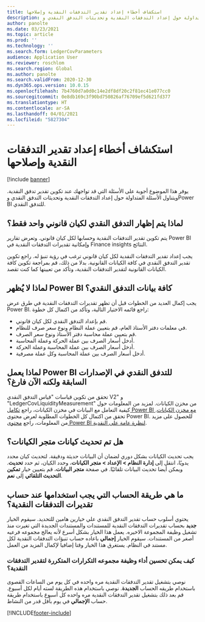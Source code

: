 ```yaml
---
title: استكشاف أخطاء إعداد تقدير التدفقات النقدية وإصلاحها
description: يوفر هذا الموضوع أجوبة على الأسئلة التي قد تواجهك عند تكوين تقدير تدفق النقدية. ويتناول الأسئلة المتداولة حول إعداد التدفقات النقدية وتحديثات التدفق النقدي وPower BI للتدفق النقدي.
author: panolte
ms.date: 03/23/2021
ms.topic: article
ms.prod: ''
ms.technology: ''
ms.search.form: LedgerCovParameters
audience: Application User
ms.reviewer: roschlom
ms.search.region: Global
ms.author: panolte
ms.search.validFrom: 2020-12-30
ms.dyn365.ops.version: 10.0.15
ms.openlocfilehash: 7b4760d7a0d0c14e2df8df20c2f81ec41e077cc0
ms.sourcegitcommit: 0e8db169c3f90bd750826af76709ef5d621fd377
ms.translationtype: HT
ms.contentlocale: ar-SA
ms.lasthandoff: 04/01/2021
ms.locfileid: "5827304"
---
```

# <a name="troubleshoot-cash-flow-forecasting-setup"></a>استكشاف أخطاء إعداد تقدير التدفقات النقدية وإصلاحها

[!include [banner](../includes/banner.md)]

يوفر هذا الموضوع أجوبة على الأسئلة التي قد تواجهك عند تكوين تقدير تدفق النقدية. ويتناول الأسئلة المتداولة حول إعداد التدفقات النقدية وتحديثات التدفق النقدي وPower BI للتدفق النقدي.

## <a name="why-is-cash-flow-shown-for-only-one-legal-entity"></a>لماذا يتم إظهار التدفق النقدي لكيان قانوني واحد فقط؟

يتم تكوين تقدير التدفقات النقدية وحسابها لكل كيان قانوني. وتعرض تقارير Power BI وإمكانية تقديرات التدفقات النقدية في Finance insights النتائج.

يجب إعداد تقدير التدفقات النقدية لكل كيان قانوني ترغب في رؤية تنبؤ له. راجع تكوين تقدير التدفق النقدي في كافة الكيانات القانونية. بدلا من ذلك، قم بمراجعة تكوين كافة الكيانات القانونية لتقدير التدفقات النقدية، وتأكد من تعيينها كما كنت تقصد.

## <a name="why-doesnt-power-bi-show-all-the-cash-flow-data"></a>لماذا لا يُظهر  Power BI كافة بيانات التدفق النقدي؟

يجب إكمال العديد من الخطوات قبل أن تظهر تقديرات التدفقات النقدية في طرق عرض Power BI. راجع قائمه الاختيار التالية، وتأكد من اكتمال كل خطوة:

- قم بإعداد التدفق النقدي لكل كيان قانوني.
- في معلمات دفتر الأستاذ العام، قم بتعيين عملة النظام ونوع سعر صرف للنظام.
- قم بتعيين عملة محاسبة دفتر الأستاذ ونوع سعر الصرف.
- أدخل أسعار الصرف بين عملة الحركة وعملة المحاسبة.
- أدخل أسعار الصرف بين عملة المحاسبة وعملة الحركة.
- أدخل أسعار الصرف بين عملة المحاسبة وكل عملة مصرفية.

## <a name="why-did-cash-flow-power-bi-work-in-previous-versions-but-is-now-blank"></a>لماذا يعمل Power BI للتدفق النقدي في الإصدارات السابقة ولكنه الآن فارغ؟

تحقق من تكوين قياسات "قياس التدفق النقدي V2" و "LedgerCovLiquidityMeasurement" من مخزن الكيانات. لمزيد من المعلومات حول كيفية التعامل مع البيانات في مخزن الكيانات، راجع [تكامل Power BI مع مخزن الكيانات](../../fin-ops-core/dev-itpro/analytics/power-bi-integration-entity-store.md). تحقق من اكتمال كل الخطوات المطلوبة لعرض محتوى Power BI. للحصول على مزيد من المعلومات، راجع [محتوى Power BI لنظرة عامة على النقدية](Cash-Overview-Power-BI-content.md).

## <a name="have-the-entity-store-entities-been-refreshed"></a>هل تم تحديث كيانات متجر الكيانات؟

يجب تحديث الكيانات بشكل دوري لضمان أن البيانات حديثة ودقيقة. لتحديث كيان محدد يدويًا، انتقل إلى **إدارة النظام \> الإعداد \> متجر الكيانات**، وحدد الكيان، ثم حدد **تحديث**. ويمكن أيضا تحديث البيانات تلقائيًا. في صفحة **متجر البيانات**، قم بتعيين خيار **تمكين التحديث التلقائي** إلى **نعم**.

## <a name="which-calculation-method-should-be-used-when-calculating-cash-flow-forecasts"></a>ما هي طريقة الحساب التي يجب استخدامها عند حساب تقديرات التدفقات النقدية؟

يحتوي أسلوب حساب تقدير التدفق النقدي علي خيارين هامين للتحديد. سيقوم الخيار **جديد** بحساب تقديرات التدفقات النقدية للمستندات والمستندات الجديدة التي تغيرت منذ تشغيل وظيفة المجموعة الاخيره. يعمل هذا الخيار بشكل أسرع لأنه يعالج مجموعه فرعيه أصغر من المستندات. سيقوم الخيار **إجمالي** باعاده حساب تنبؤات التدفقات النقدية لكل مستند في النظام. يستغرق هذا الخيار وقتا إضافيا لإكمال المزيد من العمل.

### <a name="how-do-i-improve-the-performance-of-the-cash-flow-forecasting-recurring-batch-job"></a>كيف يمكن تحسين أداء وظيفة مجموعه التكرارات المتكررة لتقدير التدفقات النقدية؟

نوصي بتشغيل تقدير التدفقات النقدية مره واحده في كل يوم من الساعات القصوى باستخدام طريقه الحساب **الجديدة**. نوصي باستخدام هذه الطريقة لسته أيام لكل أسبوع. قم بعد ذلك بتشغيل تقدير التدفقات النقدية مره واحده كل أسبوع باستخدام طريقة حساب **الإجمالي** في يوم بأقل قدر من النشاط.

[!INCLUDE[footer-include](../../includes/footer-banner.md)]

